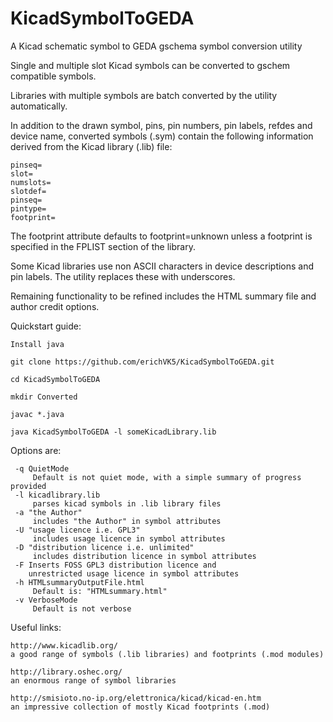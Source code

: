 # KicadSymbolToGEDA
A Kicad schematic symbol to GEDA gschema symbol conversion utility

Single and multiple slot Kicad symbols can be converted to gschem compatible symbols.

Libraries with multiple symbols are batch converted by the utility automatically.

In addition to the drawn symbol, pins, pin numbers, pin labels, refdes and device name, converted symbols (.sym) contain the following information derived from the Kicad library (.lib) file:

	pinseq=
	slot=
	numslots=
	slotdef=
	pinseq=
	pintype=
	footprint=

The footprint attribute defaults to footprint=unknown unless a footprint is specified in the FPLIST section of the library.

Some Kicad libraries use non ASCII characters in device descriptions and pin labels. The utility replaces these with underscores.

Remaining functionality to be refined includes the HTML summary file and author credit options.


Quickstart guide:

	Install java

	git clone https://github.com/erichVK5/KicadSymbolToGEDA.git

	cd KicadSymbolToGEDA

	mkdir Converted

	javac *.java

	java KicadSymbolToGEDA -l someKicadLibrary.lib

Options are:

	 -q QuietMode
		 Default is not quiet mode, with a simple summary of progress provided
	 -l kicadlibrary.lib
		 parses kicad symbols in .lib library files
	 -a "the Author"
		 includes "the Author" in symbol attributes
	 -U "usage licence i.e. GPL3"
		 includes usage licence in symbol attributes
	 -D "distribution licence i.e. unlimited"
		 includes distribution licence in symbol attributes
	 -F Inserts FOSS GPL3 distribution licence and
		unrestricted usage licence in symbol attributes
	 -h HTMLsummaryOutputFile.html
		 Default is: "HTMLsummary.html"
	 -v VerboseMode
		 Default is not verbose


Useful links:

	http://www.kicadlib.org/
	a good range of symbols (.lib libraries) and footprints (.mod modules)

	http://library.oshec.org/
	an enormous range of symbol libraries

	http://smisioto.no-ip.org/elettronica/kicad/kicad-en.htm
	an impressive collection of mostly Kicad footprints (.mod)
